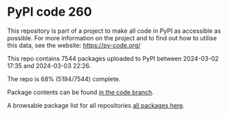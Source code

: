 # PyPI code 260

This repository is part of a project to make all code in PyPI as accessible as possible. For more information 
on the project and to find out how to utilise this data, see the website: https://py-code.org/

This repo contains 7544 packages uploaded to PyPI between 
2024-03-02 17:35 and 2024-03-03 22:26.

The repo is 68% (5194/7544) complete.

Package contents can be found [in the code branch](https://github.com/pypi-data/pypi-mirror-260/tree/code/packages).

A browsable package list for all repositories [all packages here](https://py-code.org/repositories/pypi-mirror-260).


